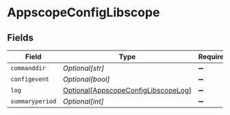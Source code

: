 # AppscopeConfigLibscope


## Fields

| Field                                                                                   | Type                                                                                    | Required                                                                                | Description                                                                             |
| --------------------------------------------------------------------------------------- | --------------------------------------------------------------------------------------- | --------------------------------------------------------------------------------------- | --------------------------------------------------------------------------------------- |
| `commanddir`                                                                            | *Optional[str]*                                                                         | :heavy_minus_sign:                                                                      | N/A                                                                                     |
| `configevent`                                                                           | *Optional[bool]*                                                                        | :heavy_minus_sign:                                                                      | N/A                                                                                     |
| `log`                                                                                   | [Optional[AppscopeConfigLibscopeLog]](../../models/shared/appscopeconfiglibscopelog.md) | :heavy_minus_sign:                                                                      | N/A                                                                                     |
| `summaryperiod`                                                                         | *Optional[int]*                                                                         | :heavy_minus_sign:                                                                      | N/A                                                                                     |